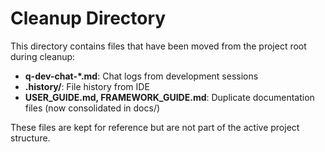 <!-- Source: /Users/mzahirudeen/playwright-framework-dev/cleanup/README.md -->

# Cleanup Directory

This directory contains files that have been moved from the project root during cleanup:

- **q-dev-chat-*.md**: Chat logs from development sessions
- **.history/**: File history from IDE
- **USER_GUIDE.md, FRAMEWORK_GUIDE.md**: Duplicate documentation files (now consolidated in docs/)

These files are kept for reference but are not part of the active project structure.
